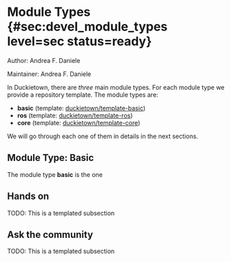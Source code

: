 # Module Types {#sec:devel_module_types level=sec status=ready}

Author: Andrea F. Daniele

Maintainer: Andrea F. Daniele


In Duckietown, there are _three_ main module types.
For each module type we provide a repository template. 
The module types are:

- **basic** (template: [duckietown/template-basic](https://github.com/duckietown/template-basic))
- **ros** (template: [duckietown/template-ros](https://github.com/duckietown/template-ros))
- **core** (template: [duckietown/template-core](https://github.com/duckietown/template-core))

We will go through each one of them in details in the next sections.


## Module Type: Basic

The module type **basic** is the one



## Hands on

TODO: This is a templated subsection


## Ask the community

TODO: This is a templated subsection
